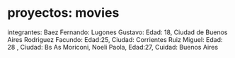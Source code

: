 # proyectos: movies

integrantes:
Baez Fernando:
Lugones Gustavo: Edad: 18, Ciudad de Buenos Aires
Rodriguez Facundo: Edad:25, Ciudad: Corrientes
Ruiz Miguel: Edad: 28 , Ciudad: Bs As
Moriconi, Noeli Paola, Edad:27, Cuidad: Buenos Aires
